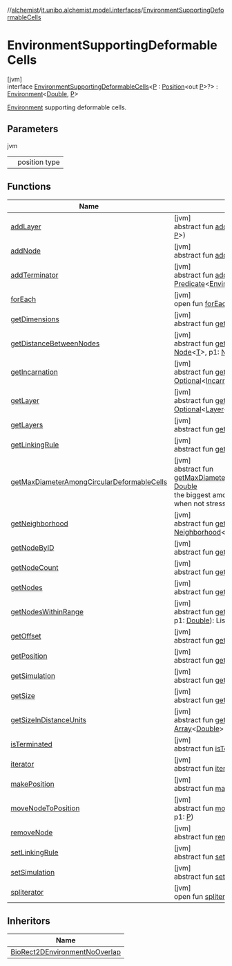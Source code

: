 //[alchemist](../../../index.md)/[it.unibo.alchemist.model.interfaces](../index.md)/[EnvironmentSupportingDeformableCells](index.md)

# EnvironmentSupportingDeformableCells

[jvm]\
interface [EnvironmentSupportingDeformableCells](index.md)<[P](index.md) : [Position](../-position/index.md)<out [P](../../it.unibo.alchemist.model.implementations.layers/-biomol-gradient-layer/index.md)>?> : [Environment](../-environment/index.md)<[Double](https://docs.oracle.com/javase/8/docs/api/java/lang/Double.html), [P](../../it.unibo.alchemist.model.implementations.layers/-biomol-gradient-layer/index.md)> 

[Environment](../-environment/index.md) supporting deformable cells.

## Parameters

jvm

| | |
|---|---|
| <P> | position type |

## Functions

| Name | Summary |
|---|---|
| [addLayer](../-environment/add-layer.md) | [jvm]<br>abstract fun [addLayer](../-environment/add-layer.md)(p: [Molecule](../-molecule/index.md), p1: [Layer](../-layer/index.md)<[T](../../it.unibo.alchemist.model.implementations.nodes/-abstract-node/index.md), [P](../../it.unibo.alchemist.model.implementations.layers/-biomol-gradient-layer/index.md)>) |
| [addNode](../-environment/add-node.md) | [jvm]<br>abstract fun [addNode](../-environment/add-node.md)(p: [Node](../-node/index.md)<[T](../../it.unibo.alchemist.model.implementations.nodes/-abstract-node/index.md)>, p1: [P](../../it.unibo.alchemist.model.implementations.layers/-biomol-gradient-layer/index.md)) |
| [addTerminator](../-environment/add-terminator.md) | [jvm]<br>abstract fun [addTerminator](../-environment/add-terminator.md)(p: [Predicate](https://docs.oracle.com/javase/8/docs/api/java/util/function/Predicate.html)<[Environment](../-environment/index.md)<[T](../../it.unibo.alchemist.model.implementations.nodes/-abstract-node/index.md), [P](../../it.unibo.alchemist.model.implementations.layers/-biomol-gradient-layer/index.md)>>) |
| [forEach](../../it.unibo.alchemist.expressions.implementations/-list-tree-node/index.md#-655675525%2FFunctions%2F-267951372) | [jvm]<br>open fun [forEach](../../it.unibo.alchemist.expressions.implementations/-list-tree-node/index.md#-655675525%2FFunctions%2F-267951372)(action: [Consumer](https://docs.oracle.com/javase/8/docs/api/java/util/function/Consumer.html)<out [Any](https://kotlinlang.org/api/latest/jvm/stdlib/kotlin/-any/index.html)>) |
| [getDimensions](../-environment/get-dimensions.md) | [jvm]<br>abstract fun [getDimensions](../-environment/get-dimensions.md)(): [Int](https://kotlinlang.org/api/latest/jvm/stdlib/kotlin/-int/index.html) |
| [getDistanceBetweenNodes](../-environment/get-distance-between-nodes.md) | [jvm]<br>abstract fun [getDistanceBetweenNodes](../-environment/get-distance-between-nodes.md)(p: [Node](../-node/index.md)<[T](../../it.unibo.alchemist.model.implementations.nodes/-abstract-node/index.md)>, p1: [Node](../-node/index.md)<[T](../../it.unibo.alchemist.model.implementations.nodes/-abstract-node/index.md)>): [Double](https://kotlinlang.org/api/latest/jvm/stdlib/kotlin/-double/index.html) |
| [getIncarnation](../-environment/get-incarnation.md) | [jvm]<br>abstract fun [getIncarnation](../-environment/get-incarnation.md)(): [Optional](https://docs.oracle.com/javase/8/docs/api/java/util/Optional.html)<[Incarnation](../-incarnation/index.md)<[T](../../it.unibo.alchemist.model.implementations.nodes/-abstract-node/index.md), [P](../../it.unibo.alchemist.model.implementations.layers/-biomol-gradient-layer/index.md)>> |
| [getLayer](../-environment/get-layer.md) | [jvm]<br>abstract fun [getLayer](../-environment/get-layer.md)(p: [Molecule](../-molecule/index.md)): [Optional](https://docs.oracle.com/javase/8/docs/api/java/util/Optional.html)<[Layer](../-layer/index.md)<[T](../../it.unibo.alchemist.model.implementations.nodes/-abstract-node/index.md), [P](../../it.unibo.alchemist.model.implementations.layers/-biomol-gradient-layer/index.md)>> |
| [getLayers](../-environment/get-layers.md) | [jvm]<br>abstract fun [getLayers](../-environment/get-layers.md)(): ListSet<[Layer](../-layer/index.md)<[T](../../it.unibo.alchemist.model.implementations.nodes/-abstract-node/index.md), [P](../../it.unibo.alchemist.model.implementations.layers/-biomol-gradient-layer/index.md)>> |
| [getLinkingRule](../-environment/get-linking-rule.md) | [jvm]<br>abstract fun [getLinkingRule](../-environment/get-linking-rule.md)(): [LinkingRule](../-linking-rule/index.md)<[T](../../it.unibo.alchemist.model.implementations.nodes/-abstract-node/index.md), [P](../../it.unibo.alchemist.model.implementations.layers/-biomol-gradient-layer/index.md)> |
| [getMaxDiameterAmongCircularDeformableCells](get-max-diameter-among-circular-deformable-cells.md) | [jvm]<br>abstract fun [getMaxDiameterAmongCircularDeformableCells](get-max-diameter-among-circular-deformable-cells.md)(): [Double](https://kotlinlang.org/api/latest/jvm/stdlib/kotlin/-double/index.html)<br>the biggest among the deformable cell's diameter, when not stressed. |
| [getNeighborhood](../-environment/get-neighborhood.md) | [jvm]<br>abstract fun [getNeighborhood](../-environment/get-neighborhood.md)(p: [Node](../-node/index.md)<[T](../../it.unibo.alchemist.model.implementations.nodes/-abstract-node/index.md)>): [Neighborhood](../-neighborhood/index.md)<[T](../../it.unibo.alchemist.model.implementations.nodes/-abstract-node/index.md)> |
| [getNodeByID](../-environment/get-node-by-i-d.md) | [jvm]<br>abstract fun [getNodeByID](../-environment/get-node-by-i-d.md)(p: [Int](https://kotlinlang.org/api/latest/jvm/stdlib/kotlin/-int/index.html)): [Node](../-node/index.md)<[T](../../it.unibo.alchemist.model.implementations.nodes/-abstract-node/index.md)> |
| [getNodeCount](../-environment/get-node-count.md) | [jvm]<br>abstract fun [getNodeCount](../-environment/get-node-count.md)(): [Int](https://kotlinlang.org/api/latest/jvm/stdlib/kotlin/-int/index.html) |
| [getNodes](../-environment/get-nodes.md) | [jvm]<br>abstract fun [getNodes](../-environment/get-nodes.md)(): ListSet<[Node](../-node/index.md)<[T](../../it.unibo.alchemist.model.implementations.nodes/-abstract-node/index.md)>> |
| [getNodesWithinRange](../-environment/get-nodes-within-range.md) | [jvm]<br>abstract fun [getNodesWithinRange](../-environment/get-nodes-within-range.md)(p: [Node](../-node/index.md)<[T](../../it.unibo.alchemist.model.implementations.nodes/-abstract-node/index.md)>, p1: [Double](https://kotlinlang.org/api/latest/jvm/stdlib/kotlin/-double/index.html)): ListSet<[Node](../-node/index.md)<[T](../../it.unibo.alchemist.model.implementations.nodes/-abstract-node/index.md)>> |
| [getOffset](../-environment/get-offset.md) | [jvm]<br>abstract fun [getOffset](../-environment/get-offset.md)(): [Array](https://kotlinlang.org/api/latest/jvm/stdlib/kotlin/-array/index.html)<[Double](https://kotlinlang.org/api/latest/jvm/stdlib/kotlin/-double/index.html)> |
| [getPosition](../-environment/get-position.md) | [jvm]<br>abstract fun [getPosition](../-environment/get-position.md)(p: [Node](../-node/index.md)<[T](../../it.unibo.alchemist.model.implementations.nodes/-abstract-node/index.md)>): [P](../../it.unibo.alchemist.model.implementations.layers/-biomol-gradient-layer/index.md) |
| [getSimulation](../-environment/get-simulation.md) | [jvm]<br>abstract fun [getSimulation](../-environment/get-simulation.md)(): [Simulation](../../it.unibo.alchemist.core.interfaces/-simulation/index.md)<[T](../../it.unibo.alchemist.model.implementations.nodes/-abstract-node/index.md), [P](../../it.unibo.alchemist.model.implementations.layers/-biomol-gradient-layer/index.md)> |
| [getSize](../-environment/get-size.md) | [jvm]<br>abstract fun [getSize](../-environment/get-size.md)(): [Array](https://kotlinlang.org/api/latest/jvm/stdlib/kotlin/-array/index.html)<[Double](https://kotlinlang.org/api/latest/jvm/stdlib/kotlin/-double/index.html)> |
| [getSizeInDistanceUnits](../-environment/get-size-in-distance-units.md) | [jvm]<br>abstract fun [getSizeInDistanceUnits](../-environment/get-size-in-distance-units.md)(): [Array](https://kotlinlang.org/api/latest/jvm/stdlib/kotlin/-array/index.html)<[Double](https://kotlinlang.org/api/latest/jvm/stdlib/kotlin/-double/index.html)> |
| [isTerminated](../-environment/is-terminated.md) | [jvm]<br>abstract fun [isTerminated](../-environment/is-terminated.md)(): [Boolean](https://kotlinlang.org/api/latest/jvm/stdlib/kotlin/-boolean/index.html) |
| [iterator](../../it.unibo.alchemist.loader.variables/-arbitrary-variable/index.md#-1606146105%2FFunctions%2F-267951372) | [jvm]<br>abstract fun [iterator](../../it.unibo.alchemist.loader.variables/-arbitrary-variable/index.md#-1606146105%2FFunctions%2F-267951372)(): [Iterator](https://docs.oracle.com/javase/8/docs/api/java/util/Iterator.html)<[T](../../it.unibo.alchemist.model.implementations.nodes/-abstract-node/index.md)> |
| [makePosition](../-environment/make-position.md) | [jvm]<br>abstract fun [makePosition](../-environment/make-position.md)(p: [Array](https://kotlinlang.org/api/latest/jvm/stdlib/kotlin/-array/index.html)<[Number](https://docs.oracle.com/javase/8/docs/api/java/lang/Number.html)>): [P](../../it.unibo.alchemist.model.implementations.layers/-biomol-gradient-layer/index.md) |
| [moveNodeToPosition](../-environment/move-node-to-position.md) | [jvm]<br>abstract fun [moveNodeToPosition](../-environment/move-node-to-position.md)(p: [Node](../-node/index.md)<[T](../../it.unibo.alchemist.model.implementations.nodes/-abstract-node/index.md)>, p1: [P](../../it.unibo.alchemist.model.implementations.layers/-biomol-gradient-layer/index.md)) |
| [removeNode](../-environment/remove-node.md) | [jvm]<br>abstract fun [removeNode](../-environment/remove-node.md)(p: [Node](../-node/index.md)<[T](../../it.unibo.alchemist.model.implementations.nodes/-abstract-node/index.md)>) |
| [setLinkingRule](../-environment/set-linking-rule.md) | [jvm]<br>abstract fun [setLinkingRule](../-environment/set-linking-rule.md)(p: [LinkingRule](../-linking-rule/index.md)<[T](../../it.unibo.alchemist.model.implementations.nodes/-abstract-node/index.md), [P](../../it.unibo.alchemist.model.implementations.layers/-biomol-gradient-layer/index.md)>) |
| [setSimulation](../-environment/set-simulation.md) | [jvm]<br>abstract fun [setSimulation](../-environment/set-simulation.md)(p: [Simulation](../../it.unibo.alchemist.core.interfaces/-simulation/index.md)<[T](../../it.unibo.alchemist.model.implementations.nodes/-abstract-node/index.md), [P](../../it.unibo.alchemist.model.implementations.layers/-biomol-gradient-layer/index.md)>) |
| [spliterator](../../it.unibo.alchemist.expressions.implementations/-list-tree-node/index.md#-677603448%2FFunctions%2F-267951372) | [jvm]<br>open fun [spliterator](../../it.unibo.alchemist.expressions.implementations/-list-tree-node/index.md#-677603448%2FFunctions%2F-267951372)(): [Spliterator](https://docs.oracle.com/javase/8/docs/api/java/util/Spliterator.html)<[T](../../it.unibo.alchemist.model.implementations.nodes/-abstract-node/index.md)> |

## Inheritors

| Name |
|---|
| [BioRect2DEnvironmentNoOverlap](../../it.unibo.alchemist.model.implementations.environments/-bio-rect2-d-environment-no-overlap/index.md) |
